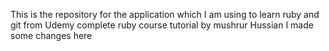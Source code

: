 This is the repository for the application
which I am using to learn ruby and git
from Udemy complete ruby course tutorial
by mushrur Hussian
I made some changes here